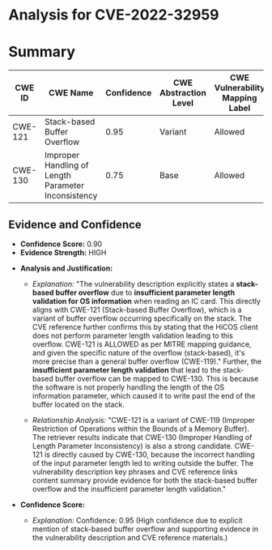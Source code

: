 # Analysis for CVE-2022-32959

# Summary
| CWE ID | CWE Name | Confidence | CWE Abstraction Level | CWE Vulnerability Mapping Label | CWE-Vulnerability Mapping Notes |
|---|---|---|---|---|---|
| CWE-121 | Stack-based Buffer Overflow | 0.95 | Variant | Allowed | Primary CWE |
| CWE-130 | Improper Handling of Length Parameter Inconsistency | 0.75 | Base | Allowed | Secondary Candidate |

## Evidence and Confidence

*   **Confidence Score:** 0.90
*   **Evidence Strength:** HIGH

- **Analysis and Justification:**  
  - *Explanation:* "The vulnerability description explicitly states a **stack-based buffer overflow** due to **insufficient parameter length validation for OS information** when reading an IC card. This directly aligns with CWE-121 (Stack-based Buffer Overflow), which is a variant of buffer overflow occurring specifically on the stack. The CVE reference further confirms this by stating that the HiCOS client does not perform parameter length validation leading to this overflow. CWE-121 is ALLOWED as per MITRE mapping guidance, and given the specific nature of the overflow (stack-based), it's more precise than a general buffer overflow (CWE-119)." Further, the **insufficient parameter length validation** that lead to the stack-based buffer overflow can be mapped to CWE-130. This is because the software is not properly handling the length of the OS information parameter, which caused it to write past the end of the buffer located on the stack.
  
  - *Relationship Analysis:* "CWE-121 is a variant of CWE-119 (Improper Restriction of Operations within the Bounds of a Memory Buffer). The retriever results indicate that CWE-130 (Improper Handling of Length Parameter Inconsistency) is also a strong candidate. CWE-121 is directly caused by CWE-130, because the incorrect handling of the input parameter length led to writing outside the buffer. The vulnerability description key phrases and CVE reference links content summary provide evidence for both the stack-based buffer overflow and the insufficient parameter length validation."

- **Confidence Score:**  
  - *Explanation:* Confidence: 0.95 (High confidence due to explicit mention of stack-based buffer overflow and supporting evidence in the vulnerability description and CVE reference materials.)